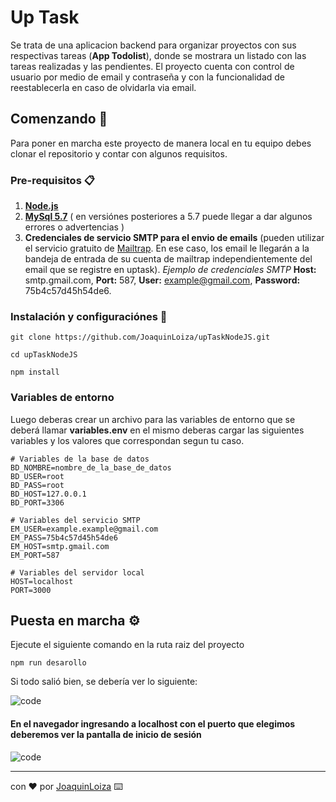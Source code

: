 # Up Task
Se trata de una aplicacion backend para organizar proyectos con sus respectivas tareas (**App Todolist**), donde se mostrara un listado con las tareas realizadas y las pendientes.
El proyecto cuenta con control de usuario por medio de email y contraseña y con la funcionalidad de reestablecerla en caso de olvidarla via email.
## Comenzando 🚀
Para poner en marcha este proyecto de manera local en tu equipo debes clonar el repositorio y contar con algunos requisitos.
### Pre-requisitos 📋
1. [**Node.js**](https://nodejs.org/es/ "link a Node.js")
2. [**MySql 5.7**](https://downloads.mysql.com/archives/installer/ "link a Mysql 5.7") ( en versiónes posteriores a 5.7 puede llegar a dar algunos errores o advertencias )
3. **Credenciales de servicio SMTP para el envio de emails** (pueden utilizar el servicio gratuito de [Mailtrap](https://mailtrap.io/ "link a Mailtrap"). En ese caso, los email le llegarán a la bandeja de entrada de su cuenta de mailtrap independientemente del email que se registre en uptask).
*Ejemplo de credenciales SMTP*
**Host:** smtp.gmail.com, **Port:** 587, **User:** example@gmail.com, **Password:** 75b4c57d45h54de6.

### Instalación y configuraciónes 🔧
```
git clone https://github.com/JoaquinLoiza/upTaskNodeJS.git
```
```
cd upTaskNodeJS
```
```
npm install
```

### Variables de entorno
Luego deberas crear un archivo para las variables de entorno que se deberá llamar **variables.env**
en el mismo deberas cargar las siguientes variables y los valores que correspondan segun tu caso.

```
# Variables de la base de datos
BD_NOMBRE=nombre_de_la_base_de_datos
BD_USER=root
BD_PASS=root
BD_HOST=127.0.0.1
BD_PORT=3306

# Variables del servicio SMTP
EM_USER=example.example@gmail.com
EM_PASS=75b4c57d45h54de6
EM_HOST=smtp.gmail.com
EM_PORT=587

# Variables del servidor local
HOST=localhost
PORT=3000
```

## Puesta en marcha ⚙️

Ejecute el siguiente comando en la ruta raiz del proyecto
```
npm run desarollo
```

Si todo salió bien, se debería ver lo siguiente:

![code](https://i.ibb.co/fGjzmQq/1.png)

#### En el navegador ingresando a localhost con el puerto que elegimos deberemos ver la pantalla de inicio de sesión

![code](https://i.ibb.co/80ZsnDK/upTask.png)

---
con ❤️ por  [JoaquinLoiza](https://github.com/JoaquinLoiza) ⌨️ 